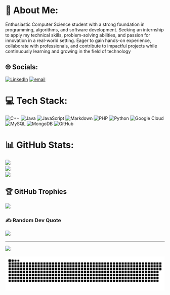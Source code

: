 # 💫 About Me:
Enthusiastic Computer Science student with a strong foundation in programming, algorithms, and software development. Seeking an internship to apply my technical skills, problem-solving abilities, and passion for innovation in a real-world setting. Eager to gain hands-on experience, collaborate with professionals, and contribute to impactful projects while continuously learning and growing in the field of technology


## 🌐 Socials:
[![LinkedIn](https://img.shields.io/badge/LinkedIn-%230077B5.svg?logo=linkedin&logoColor=white)](https://linkedin.com/in/oscar-avendano11) [![email](https://img.shields.io/badge/Email-D14836?logo=gmail&logoColor=white)](mailto:oscaravendano@yahoo.com) 

# 💻 Tech Stack:
![C++](https://img.shields.io/badge/c++-%2300599C.svg?style=for-the-badge&logo=c%2B%2B&logoColor=white) ![Java](https://img.shields.io/badge/java-%23ED8B00.svg?style=for-the-badge&logo=openjdk&logoColor=white) ![JavaScript](https://img.shields.io/badge/javascript-%23323330.svg?style=for-the-badge&logo=javascript&logoColor=%23F7DF1E) ![Markdown](https://img.shields.io/badge/markdown-%23000000.svg?style=for-the-badge&logo=markdown&logoColor=white) ![PHP](https://img.shields.io/badge/php-%23777BB4.svg?style=for-the-badge&logo=php&logoColor=white) ![Python](https://img.shields.io/badge/python-3670A0?style=for-the-badge&logo=python&logoColor=ffdd54) ![Google Cloud](https://img.shields.io/badge/GoogleCloud-%234285F4.svg?style=for-the-badge&logo=google-cloud&logoColor=white) ![MySQL](https://img.shields.io/badge/mysql-4479A1.svg?style=for-the-badge&logo=mysql&logoColor=white) ![MongoDB](https://img.shields.io/badge/MongoDB-%234ea94b.svg?style=for-the-badge&logo=mongodb&logoColor=white) ![GitHub](https://img.shields.io/badge/github-%23121011.svg?style=for-the-badge&logo=github&logoColor=white)
# 📊 GitHub Stats:
![](https://github-readme-stats.vercel.app/api?username=OSCXR11&theme=dark&hide_border=false&include_all_commits=true&count_private=true)<br/>
![](https://nirzak-streak-stats.vercel.app/?user=OSCXR11&theme=dark&hide_border=false)<br/>
![](https://github-readme-stats.vercel.app/api/top-langs/?username=OSCXR11&theme=dark&hide_border=false&include_all_commits=true&count_private=true&layout=compact)

## 🏆 GitHub Trophies
![](https://github-profile-trophy.vercel.app/?username=OSCXR11&theme=radical&no-frame=false&no-bg=false&margin-w=4)

### ✍️ Random Dev Quote
![](https://quotes-github-readme.vercel.app/api?type=horizontal&theme=radical)

---
[![](https://visitcount.itsvg.in/api?id=OSCXR11&icon=0&color=0)](https://visitcount.itsvg.in)

<picture>
  <source media="(prefers-color-scheme: dark)" srcset="https://raw.githubusercontent.com/OSCXR11/OSCXR11/output/github-snake-dark.svg" />
  <source media="(prefers-color-scheme: light)" srcset="https://raw.githubusercontent.com/OSCXR11/OSCXR11/output/github-snake.svg" />
  <img alt="github-snake" src="https://raw.githubusercontent.com/OSCXR11/OSCXR11/output/github-snake.svg" />
</picture>
